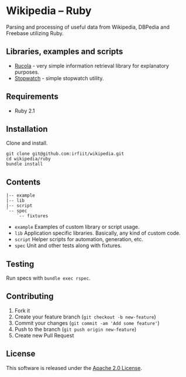 # Wikipedia – Ruby

Parsing and processing of useful data from Wikipedia, DBPedia and Freebase utilizing Ruby.

## Libraries, examples and scripts

- [Rucola](examples/rucola) - very simple information retrieval library for explanatory purposes.
- [Stopwatch](lib/stopwatch.rb) - simple stopwatch utility.

## Requirements

* Ruby 2.1

## Installation

Clone and install.

```
git clone git@github.com:irfiit/wikipedia.git
cd wikipedia/ruby
bundle install
```

## Contents

```
|-- example
|-- lib
|-- script
`-- spec
    `-- fixtures
```

- `example` Examples of custom library or script usage.
- `lib` Application specific libraries. Basically, any kind of custom code.
- `script` Helper scripts for automation, generation, etc.
- `spec` Unit and other tests along with fixtures. 

## Testing

Run specs with `bundle exec rspec`.

## Contributing

1. Fork it
2. Create your feature branch (`git checkout -b new-feature`)
3. Commit your changes (`git commit -am 'Add some feature'`)
4. Push to the branch (`git push origin new-feature`)
5. Create new Pull Request

## License

This software is released under the [Apache 2.0 License](../LICENSE).
